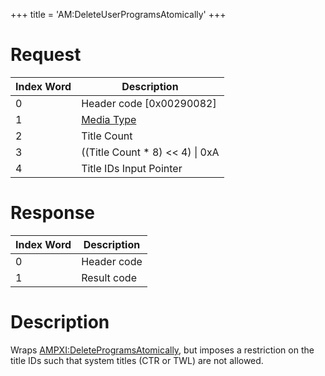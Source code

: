 +++
title = 'AM:DeleteUserProgramsAtomically'
+++

# Request

| Index Word | Description                                            |
|------------|--------------------------------------------------------|
| 0          | Header code \[0x00290082\]                             |
| 1          | [Media Type](Filesystem_services#mediatype "wikilink") |
| 2          | Title Count                                            |
| 3          | ((Title Count \* 8) \<\< 4) \| 0xA                     |
| 4          | Title IDs Input Pointer                                |

# Response

| Index Word | Description |
|------------|-------------|
| 0          | Header code |
| 1          | Result code |

# Description

Wraps [AMPXI:DeleteProgramsAtomically](AMPXI:DeleteProgramsAtomically "wikilink"), but imposes a restriction on the title IDs such that system titles (CTR or TWL) are not allowed.
